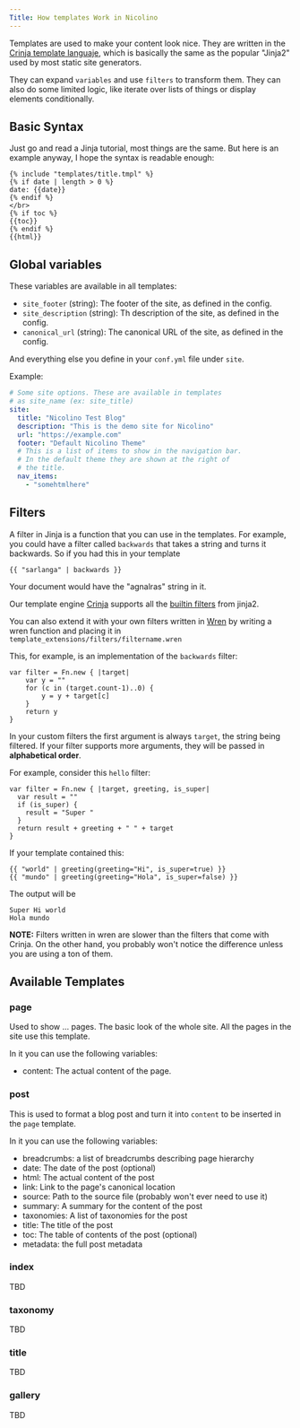 ```yaml
---
Title: How templates Work in Nicolino
---
```


Templates are used to make your content look nice. They are written in
the [Crinja template languaje](https://straight-shoota.github.io/crinja/),
which is basically the same as the popular "Jinja2" used by most static
site generators.

They can expand `variables` and use `filters` to transform them. They
can also do some limited logic, like iterate over lists of things or
display elements conditionally.

## Basic Syntax

Just go and read a Jinja tutorial, most things are the same. But here
is an example anyway, I hope the syntax is readable enough:

```django
{% include "templates/title.tmpl" %}
{% if date | length > 0 %}
date: {{date}}
{% endif %}
</br>
{% if toc %}
{{toc}}
{% endif %}
{{html}}
```

## Global variables

These variables are available in all templates:

* `site_footer` (string): The footer of the site, as defined in the config.
* `site_description` (string): Th description of the site, as defined in the config.
* `canonical_url` (string): The canonical URL of the site, as defined in the config.

And everything else you define in your `conf.yml` file under `site`.

Example:

```yaml
# Some site options. These are available in templates
# as site_name (ex: site_title)
site:
  title: "Nicolino Test Blog"
  description: "This is the demo site for Nicolino"
  url: "https://example.com"
  footer: "Default Nicolino Theme"
  # This is a list of items to show in the navigation bar.
  # In the default theme they are shown at the right of
  # the title.
  nav_items:
    - "somehtmlhere"
```

## Filters

A filter in Jinja is a function that you can use in the templates.
For example, you could have a filter called `backwards` that takes a string and turns it backwards. So if you had this in your template

```jinja2
{{ "sarlanga" | backwards }}
```

Your document would have the "agnalras" string in it.

Our template engine [Crinja](https://straight-shoota.github.io/crinja/)
supports all the [builtin filters](https://jinja.palletsprojects.com/en/2.9.x/templates/#list-of-builtin-filters) from jinja2.

You can also extend it with your own filters written in [Wren](https://wren.io) by writing a wren function and placing it in `template_extensions/filters/filtername.wren`

This, for example, is an implementation of the `backwards` filter:

```wren
var filter = Fn.new { |target|
    var y = ""
    for (c in (target.count-1)..0) {
        y = y + target[c]
    }
    return y
}
```

In your custom filters the first argument is always `target`, the string
being filtered. If your filter supports more arguments, they will be passed in
**alphabetical order**.

For example, consider this `hello` filter:

```wren
var filter = Fn.new { |target, greeting, is_super|
  var result = ""
  if (is_super) {
    result = "Super "
  }
  return result + greeting + " " + target
}
```

If your template contained this:

```jinja2
{{ "world" | greeting(greeting="Hi", is_super=true) }}
{{ "mundo" | greeting(greeting="Hola", is_super=false) }}
```

The output will be

```
Super Hi world
Hola mundo
```

**NOTE:** Filters written in wren are slower than the filters that come with Crinja. On the other hand, you probably won't notice the difference unless you are using a ton of them.

## Available Templates

### page

Used to show ... pages. The basic look of the whole site. All the pages in the site use this template.

In it you can use the following variables:

* content: The actual content of the page.

### post

This is used to format a blog post and turn it into `content` to be inserted in the `page` template.

In it you can use the following variables:

* breadcrumbs: a list of breadcrumbs describing page hierarchy
* date: The date of the post (optional)
* html: The actual content of the post
* link: Link to the page's canonical location
* source: Path to the source file (probably won't ever need to use it)
* summary: A summary for the content of the post
* taxonomies: A list of taxonomies for the post
* title: The title of the post
* toc: The table of contents of the post (optional)
* metadata: the full post metadata

### index

TBD

### taxonomy

TBD

### title

TBD

### gallery

TBD
